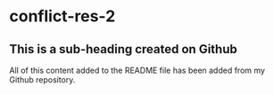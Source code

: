 # conflict-res-2

## This is a sub-heading created on Github

All of this content added to the README file has been added from my Github repository.
